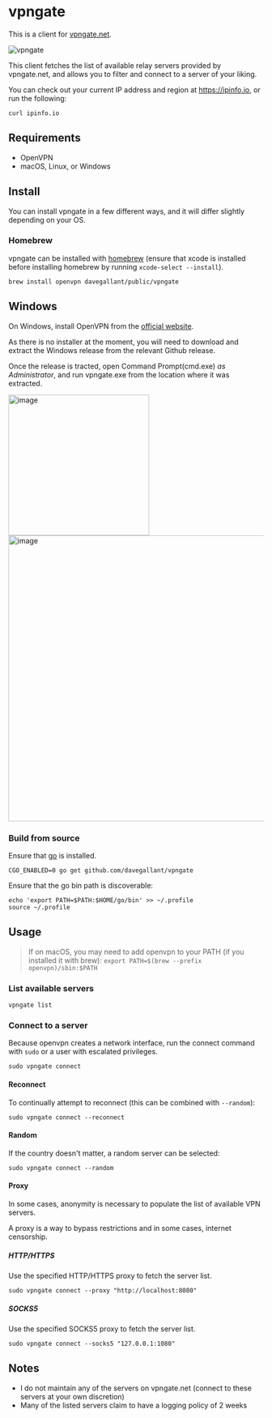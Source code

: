 # vpngate

This is a client for [vpngate.net](https://www.vpngate.net/).

![vpngate](https://user-images.githubusercontent.com/4519234/104145615-b6f9f880-5395-11eb-812c-c6597a7aed0f.gif)

This client fetches the list of available relay servers provided by vpngate.net, and allows you to filter and connect to a server of your liking.

You can check out your current IP address and region at <https://ipinfo.io>, or run the following:

```shell
curl ipinfo.io
```

## Requirements

- OpenVPN
- macOS, Linux, or Windows

## Install

You can install vpngate in a few different ways, and it will differ slightly depending on your OS.

### Homebrew

vpngate can be installed with [homebrew](https://brew.sh/) (ensure that xcode is installed before installing homebrew by running `xcode-select --install`).

```shell
brew install openvpn davegallant/public/vpngate
```

## Windows

On Windows, install OpenVPN from the [official website](https://openvpn.net/community-downloads/).

As there is no installer at the moment, you will need to download and extract the Windows release from the relevant Github release.

Once the release is tracted, open Command Prompt(cmd.exe) *as Administrator*, and run vpngate.exe from the location where it was extracted.

<img width="278" alt="image" src="https://github.com/user-attachments/assets/fb47270d-82bb-4790-833a-377b874c8104">

<img width="565" alt="image" src="https://github.com/user-attachments/assets/42287904-6c00-48d1-bff3-9757cf250519">

### Build from source

Ensure that [go](https://golang.org/doc/install) is installed.

```shell
CGO_ENABLED=0 go get github.com/davegallant/vpngate
```

Ensure that the go bin path is discoverable:

```shell
echo 'export PATH=$PATH:$HOME/go/bin' >> ~/.profile
source ~/.profile
```

## Usage

> If on macOS, you may need to add openvpn to your PATH (if you installed it with brew): `export PATH=$(brew --prefix openvpn)/sbin:$PATH`

### List available servers

```shell
vpngate list
```

### Connect to a server

Because openvpn creates a network interface, run the connect command with `sudo` or a user with escalated privileges.

```shell
sudo vpngate connect
```

#### Reconnect

To continually attempt to reconnect (this can be combined with `--random`):

```shell
sudo vpngate connect --reconnect
```

#### Random

If the country doesn't matter, a random server can be selected:

```shell
sudo vpngate connect --random
```

#### Proxy

In some cases, anonymity is necessary to populate the list of available VPN servers.

A proxy is a way to bypass restrictions and in some cases, internet censorship.

##### HTTP/HTTPS

Use the specified HTTP/HTTPS proxy to fetch the server list.

```shell
sudo vpngate connect --proxy "http://localhost:8080"
```

##### SOCKS5

Use the specified SOCKS5 proxy to fetch the server list.

```shell
sudo vpngate connect --socks5 "127.0.0.1:1080"
```

## Notes

- I do not maintain any of the servers on vpngate.net (connect to these servers at your own discretion)
- Many of the listed servers claim to have a logging policy of 2 weeks
